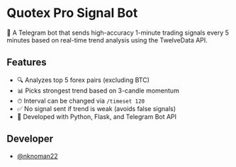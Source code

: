 # Quotex Pro Signal Bot

🚀 A Telegram bot that sends high-accuracy 1-minute trading signals every 5 minutes based on real-time trend analysis using the TwelveData API.

## Features
- 🔍 Analyzes top 5 forex pairs (excluding BTC)
- 📊 Picks strongest trend based on 3-candle momentum
- ⏱ Interval can be changed via `/timeset 120`
- ✅ No signal sent if trend is weak (avoids false signals)
- 🧠 Developed with Python, Flask, and Telegram Bot API

## Developer
- [@nknoman22](https://t.me/nknoman22)
